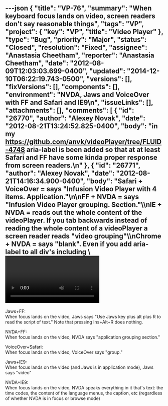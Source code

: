 ---json
{
  "title": "VP-76",
  "summary": "When keyboard focus lands on video, screen readers don't say reasonable things",
  "tags": "VP",
  "project": {
    "key": "VP",
    "title": "Video Player"
  },
  "type": "Bug",
  "priority": "Major",
  "status": "Closed",
  "resolution": "Fixed",
  "assignee": "Anastasia Cheetham",
  "reporter": "Anastasia Cheetham",
  "date": "2012-08-09T12:03:03.699-0400",
  "updated": "2014-12-10T06:22:19.743-0500",
  "versions": [],
  "fixVersions": [],
  "components": [],
  "environment": "NVDA, Jaws and VoiceOver with FF and Safari and IE9\n",
  "issueLinks": [],
  "attachments": [],
  "comments": [
    {
      "id": "26770",
      "author": "Alexey Novak",
      "date": "2012-08-21T13:24:52.825-0400",
      "body": "in my <https://github.com/anvk/videoPlayer/tree/FLUID-4748> aria-label is been added so that at at least Safari and FF have some kinda proper response from screen readers.\n"
    },
    {
      "id": "26771",
      "author": "Alexey Novak",
      "date": "2012-08-21T14:16:34.900-0400",
      "body": "Safari + VoiceOver = says \"Infusion Video Player with 4 items. Application.\"\n\nFF + NVDA = says \"Infusion Video Player grouping. Section.\"\\\nIE + NVDA = reads out the whole content of the videoPlayer. If you tab backwards instead of reading the whole content of a videoPlayer a screen reader reads \"video grouping\"\\\nChrome + NVDA = says \"blank\". Even if you add aria-label to all div's including \\<video> tag Chrome refuses to read out the label for a videoPlayer\n\nFF + JAWS = \"group box\". Adding aria-label to any of the div's would not change anything.\\\nChrome + JAWS = \"Insert F1 L. Video player button\". No idea where this text even comes from \\\nIE + JAWS = silence\n"
    },
    {
      "id": "26772",
      "author": "Michelle D'Souza",
      "date": "2012-10-05T11:50:26.022-0400",
      "body": "We discussed this pull request in the channel and decided that we should try for a different solution: \\\n<http://wiki.fluidproject.org/display/fluid/fluid-work+IRC+Logs-2012-10-05>\n\nIt would be a better user experience for the user if the title of the video is read out when the video container gets focus. \\\nLet's attempt to put a title on the video element and use labelled by to have it read.&#x20;\n"
    },
    {
      "id": "26773",
      "author": "Anastasia Cheetham",
      "date": "2012-10-10T16:34:53.642-0400",
      "body": "Notes: both a 'title' attribute and an 'aria-label' attribute on the video element will be read by Jaws and NVDA (not VoiceOver). The 'title' attribute is read twice, for some reason. Because of this, I feel the 'aria-label' is a better choice.\n\nAnother note: the aria-label is read, but nothing is spoken that actually indicates that this is a video. I recommend prefacing the title with something like \"Video: \" so that you'd here \"Video: Mammals\" for example.\n"
    },
    {
      "id": "26774",
      "author": "Michelle D'Souza",
      "date": "2012-10-22T10:37:59.508-0400",
      "body": "Merged into project repo at 436e45412c61e0ed25152d74970643545d64cc13\n"
    },
    {
      "id": "26775",
      "author": "Ravish Tiwari",
      "date": "2014-12-10T06:22:19.743-0500",
      "body": "it seems that this issue is still not resolved.\\\nthis can verified on Fluid Player demo site: <http://build.fluidproject.org/videoPlayer/demos/Mammals.html>\\\nWith IE, when Keyboard focus lands on Video Player, it says:\\\n*grouping, video grouping* and completely ignores aria-label provided.&#x20;\n\nverified using:\n\n* Firefox Developer Edition : 36.0a2 and NVDA 2014.4 : **Working fine**\n* IE 11 and NVDA 2014.4 : reading *grouping, video grouping* and completely ignores aria-label provided.&#x20;\n* Chrome 39 and and NVDA 2014.4 : **Working fine**\n"
    }
  ]
}
---
Jaws+FF:\
When focus lands on the video, Jaws says "Use Jaws key plus alt plus R to read the script of text." Note that pressing Ins+Alt+R does nothing.

NVDA+FF:\
When focus lands on the video, NVDA says "application grouping section."

VoiceOver+Safari:\
When focus lands on the video, VoiceOver says "group."

Jaws+IE9:\
When focus lands on the video (and Jaws is in application mode), Jaws says "video"

NVDA+IE9:\
When focus lands on the video, NVDA speaks everything in it that's text: the time codes, the content of the language menus, the caption, etc (regardless of whether NVDA is in focus or browse mode)

        